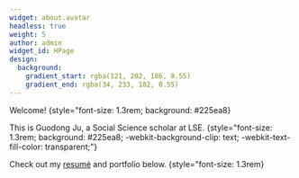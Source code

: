```yaml
---
widget: about.avatar
headless: true
weight: 5
author: admin
widget_id: HPage
design:
  background:
    gradient_start: rgba(121, 202, 186, 0.55)
    gradient_end: rgba(34, 233, 182, 0.55)
---
```

Welcome! {style="font-size: 1.3rem; background: #225ea8}

This is Guodong Ju, a Social Science scholar at LSE.
{style="font-size: 1.3rem; background: #225ea8; -webkit-background-clip: text; -webkit-text-fill-color: transparent;"}

Check out my [resumé](/about/) and portfolio below. {style="font-size: 1.3rem}